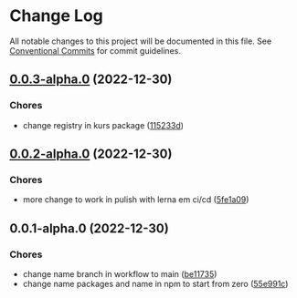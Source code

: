 # Change Log

All notable changes to this project will be documented in this file.
See [Conventional Commits](https://conventionalcommits.org) for commit guidelines.

## [0.0.3-alpha.0](https://github.com/Yokaito/kurs/compare/v0.0.2-alpha.0...v0.0.3-alpha.0) (2022-12-30)

### Chores

- change registry in kurs package ([115233d](https://github.com/Yokaito/kurs/commit/115233dba9f3c0ffd59859dc37921dc55d009bf9))

## [0.0.2-alpha.0](https://github.com/Yokaito/kurs/compare/v0.0.1-alpha.0...v0.0.2-alpha.0) (2022-12-30)

### Chores

- more change to work in pulish with lerna em ci/cd ([5fe1a09](https://github.com/Yokaito/kurs/commit/5fe1a0959b8304eb84b4b55b852c45c33309e566))

## 0.0.1-alpha.0 (2022-12-30)

### Chores

- change name branch in workflow to main ([be11735](https://github.com/Yokaito/kurs/commit/be1173552862ac3009fa5d219ae935a1e02b62c5))
- change name packages and name in npm to start from zero ([55e991c](https://github.com/Yokaito/kurs/commit/55e991c626b89969638aecb107eef8fe4c2796cd))
